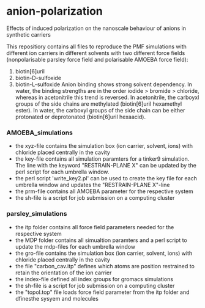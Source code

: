 # anion-polarization
Effects of induced polarization on the nanoscale behaviour of anions in synthetic carriers

This repositiory contains all files to reproduce the PMF simulations with different ion carriers in different solvents with two different force fields (nonpolarisable parsley force field and polarisable AMOEBA force field):
1) biotin[6]uril
2) biotin-D-sulfoxide
3) biotin-L-sulfoxide
Anion binding shows strong solvent dependency.  In water, the binding strengths are in the order iodide > bromide > chloride, whereas in acetonitrile this trend is reversed. 
In acetonitrile, the carboyxl groups of the side chains are methylated (biotin[6]uril hexamethyl ester). In water, the carboxyl groups of the side chain can be either protonated or deprotonated (biotin[6]uril hexaacid).
### AMOEBA_simulations
- the xyz-file contains the simulation box (ion carrier, solvent, ions) with chloride placed centrally in the cavity
- the key-file contains all simulation paramters for a tinker9 simulation. The line with the keyword "RESTRAIN-PLANE X" can be updated by the perl script for each umbrella window.
- the perl script 'write_key2.pl' can be used to create the key file for each umbrella window and updates the "RESTRAIN-PLANE X"-line
- the prm-file contains all AMOEBA parameter for the respective system
- the sh-file is a script for job submission on a computing cluster
### parsley_simulations
- the itp folder contains all force field parameters needed for the respective system
- the MDP folder contains all simualtion paramters and a perl script to update the mdp-files for each umbrella window
- the gro-file contains the simulation box (ion carrier, solvent, ions) with chloride placed centrally in the cavity
- the file "carbon_cav.itp" defines which atoms are position restrained to retain the orientation of the ion carrier
- the index-file defined all index groups for gromacs simulations
- the sh-file is a script for job submission on a computing cluster
- the "topol.top" file loads force field parameter from the itp folder and dfinesthe sysyem and molecules
